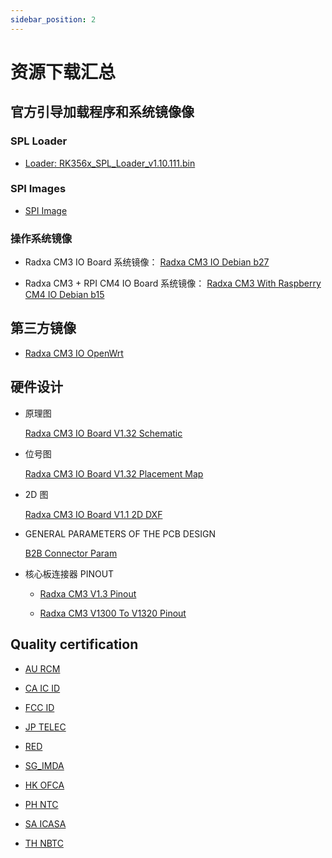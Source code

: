 ```yaml
---
sidebar_position: 2
---
```


# 资源下载汇总

## 官方引导加载程序和系统镜像像

### SPL Loader

- [Loader: RK356x_SPL_Loader_v1.10.111.bin](https://dl.radxa.com/rock3/images/loader/radxa-cm3-io/rk356x_spl_loader_ddr1056_v1.10.111.bin)

### SPI Images

- [SPI Image](https://dl.radxa.com/rock3/images/loader/radxa-cm3-io/radxa-cm3-io-spi-image-g8684d740b9f.img.gz)

### 操作系统镜像

- Radxa CM3 IO Board 系统镜像： [Radxa CM3 IO Debian b27](https://github.com/radxa-build/radxa-cm3-io/releases/download/b27/radxa-cm3-io_debian_bullseye_kde_b27.img.xz)

- Radxa CM3 + RPI CM4 IO Board 系统镜像： [Radxa CM3 With Raspberry CM4 IO Debian b15](https://github.com/radxa-build/radxa-cm3-rpi-cm4-io/releases/download/b15/radxa-cm3-rpi-cm4-io_debian_bullseye_kde_b15.img.xz)

## 第三方镜像

- [Radxa CM3 IO OpenWrt](https://firmware-selector.openwrt.org/?version=SNAPSHOT&target=rockchip%2Farmv8&id=radxa_cm3-io)

## 硬件设计

- 原理图

  [Radxa CM3 IO Board V1.32 Schematic](https://dl.radxa.com/cm3/io_board/radxa_cm3_io_board_v1.32_schematic.pdf)

- 位号图

  [Radxa CM3 IO Board V1.32 Placement Map](https://dl.radxa.com/cm3/io_board/radxa_cm3_io_board_v1.32_components_placement_map.pdf)

- 2D 图

  [Radxa CM3 IO Board V1.1 2D DXF](https://dl.radxa.com/cm3/io_board/CM3_IO_V1.1_2D_dxf_20211208.zip)

- GENERAL PARAMETERS OF THE PCB DESIGN

  [B2B Connector Param](https://dl.radxa.com/cm3/io_board/radxa_cm3_io_board_b2b_connector_20230718.asc)

- 核心板连接器 PINOUT

  - [Radxa CM3 V1.3 Pinout](https://dl.radxa.com/cm3/docs/radxa_cm3_v1.3_pinout.xlsx)

  - [Radxa CM3 V1300 To V1320 Pinout](https://dl.radxa.com/cm3/docs/radxa_cm3_v1300_to_1320_pinout.xlsx)

## Quality certification

- [AU RCM](https://dl.radxa.com/cm3/compliance/AU_RCM/)

- [CA IC ID](https://dl.radxa.com/cm3/compliance/CA_IC%20ID/)

- [FCC ID](https://dl.radxa.com/cm3/compliance/FCC%20ID/)

- [JP TELEC](https://dl.radxa.com/cm3/compliance/JP_TELEC/)

- [RED](https://dl.radxa.com/cm3/compliance/RED/)

- [SG_IMDA](https://dl.radxa.com/cm3/compliance/SG_IMDA/)

- [HK OFCA](https://dl.radxa.com/cm3/compliance/HK_OFCA.pdf)

- [PH NTC](https://dl.radxa.com/cm3/compliance/PH_NTC.pdf)

- [SA ICASA](https://dl.radxa.com/cm3/compliance/SA_ICASA.pdf)

- [TH NBTC](https://dl.radxa.com/cm3/compliance/TH_NBTC.pdf)
